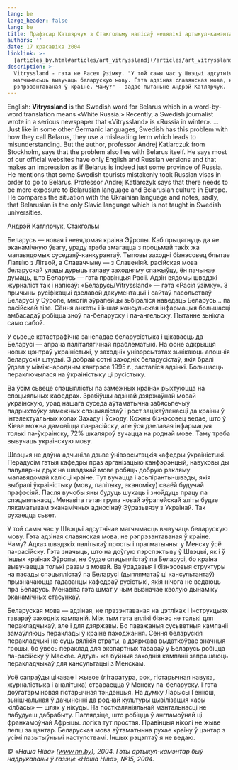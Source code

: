 ```yaml
---
lang: be
large_header: false
lang: be
title: Прафэсар Катлярчук з Стакгольму напісаў невялікі артыкул-камэнтар
authors: ''
date: 17 красавіка 2004
linklink: >-
  [articles_by.html#articles/art_vitryssland](/articles/art_vitryssland.html)
description: >-
  Vitryssland - гэта не Расея ўзімку. "У той самы час у Швэцыі адсутнічае
  магчымасьць вывучаць беларускую мову. Гэта адзіная славянская мова, не
  рэпрэзэнтаваная ў краіне. Чаму?" - задае пытаньне Андрэй Катлярчук.
---
```


English: <strong>Vitryssland</strong> is the Swedish word for Belarus which in a word-by-word translation means «White Russia.» Recently, a Swedish journalist wrote in a serious newspaper that «Vitryssland» is «Russia in winter». ... Just like in some other Germanic languages, Swedish has this problem with how they call Belarus, they use a misleading term which leads to misunderstanding. But the author, professor Andrej Katlarczuk from Stockholm, says that the problem also lies with Belarus itself. He says most of our official websites have only English and Russian versions and that makes an impression as if Belarus is indeed just some province of Russia. He mentions that some Swedish tourists mistakenly took Russian visas in order to go to Belarus. Professor Andrej Katlarczyk says that there needs to be more exposure to Belarusian language and Belarusian culture in Europe. He compares the situation with the Ukrainian language and notes, sadly, that Belarusian is the only Slavic language which is not taught in Swedish universities.

Андрэй Катлярчук, Стакгольм

Беларусь — новая і невядомая краіна Эўропы. Каб прыцягнуць да яе эканамічную ўвагу, ураду трэба змагацца з процьмай такіх жа малавядомых суседзяў-канкурэнтаў. Тыповы заходні бізнэсовец блытае Латвію з Літвой, а Славаччыну — з Славеніяй. расійская мова беларускай улады дурыць галаву заходняму спажыўцу, ён пачынае думаць, што Беларусь — гэта правінцыя Расіі. Адзін вядомы швэдзкі журналіст так і напісаў: «Беларусь/Vitryssland» — гэта «Расія ўзімку». З прычыны русіфікацыі дзелавой дакументацыі і сайтаў пасольстваў Беларусі ў Эўропе, многія эўрапейцы зьбіраліся наведаць Беларусь... па расійскай візе. Сёння анкеты і іншая консульская інфармацыя большасці амбасадаў робіцца зноў па-беларуску і па-ангельску. Пытанне зьнікла само сабой.

У сьвеце катастрафічна занепадае беларусістыка і цікавасць да Беларусі — апрача паліталягічнай праблематыкі. На фоне адкрыцця новых цэнтраў украіністыкі, у заходніх унівэрсытэтах зьнікаюць апошнія беларускія штудыі. З добрай сотні заходніх беларусістаў, якія бралі ўдзел у міміжнародным кангрэсе 1995 г., засталіся адзінкі. Большасць пераключылася на ўкраіністыку ці русістыку.

Ва ўсім сьвеце спэцыялісты па замежных краінах рыхтуюцца на спэцыяльных кафедрах. Зрабіўшы адзінай дзяржаўнай мовай украінскую, урад нашага суседа аўтаматычна забясьпечыў падрыхтоўку замежных спэцыялістаў і рост зацікаўленасці да краіны ў інтэлектуальных колах Захаду і Ўсходу. Кожны бізнэсовец ведае, што ў Кіеве можна дамовіцца па-расійску, але ўся дзелавая інфармацыя толькі па-ўкраінску, 72% шкаляроў вучацца на роднай мове. Таму трэба вывучаць украінскую мову.

Швэцыя не даўна адчыніла дзьве ўнівэрсытэцкія кафедры ўкраіністыкі. Перадусім гэтыя кафедры праз арганізацыю канфэрэнцый, навуковы ды папулярны друк на швэдзкай мове робяць добрую рэкляму малавядомай калісці краіне. Тут вучацца і асьпіранты-швэды, якія выбралі ўкраіністыку (мову, палітыку, эканоміку) сваёй будучай прафэсіяй. Пасля вучобы яны будуць шукаць і знойдуць працу па спэцыяльнасці. Менавіта гэтая група новай эўрапейскай эліты будзе лякаматывам эканамічных адносінаў Эўразьвязу з Украінай. Так рухаецца сьвет.

У той самы час у Швэцыі адсутнічае магчымасць вывучаць беларускую мову. Гэта адзіная славянская мова, не рэпрэзэнтаваная ў краіне. Чаму? Адказ швэдзкіх палітыкаў просты і прагматычны: у Менску ўсё па-расійску. Гэта значыць, што на доўгую пэрспэктыву ў Швэцыі, як і ў іншых краінах Эўропы, не  будзе спэцыялістаў па Беларусі, бо краіна вывучаецца толькі разам з мовай. Ва ўрадавыя і бізнэсовыя структуры на пасады спэцыялістаў па Беларусі (дыпляматаў ці кансультантаў) прызначаюцца гадаванцы кафедраў русістыкі, якія нічога не  ведаюць пра Беларусь. Менавіта гэта шмат у чым вызначае кволую дынаміку эканамічных стасункаў.

Беларуская мова — адзіная, не прэзэнтаваная на цэтліках і інструкцыях тавараў заходніх кампаній. Між тым гэта вялікі бізнэс не  толькі для перакладчыкаў, але і для дзяржавы. Бо паважаныя сусьветныя кампаніі замаўляюць пераклады ў краіне паходжання. Сёння беларускія перакладчыкі не суць вялікія страты, а дзяржава выдаткоўвае значныя грошы, бо ўвесь пераклад для экспартных тавараў у Беларусь робіцца па-расійску ў Маскве. Адтуль жа буйныя заходнія кампаніі запрашаюць перакладчыкаў для кансультацыі з Менскам.

Усё сапраўды цікавае і жывое (літаратура, рок, гістарычная навука, журналістыка і аналітыка) ствараецца ў Менску па-беларуску. І гэта доўгатэрміновая гістарычная тэндэнцыя. На думку Ларысы Геніюш, зьнішчальная ў дачыненні да роднай культуры цывілізацыя «абы кілбасы» — шлях у нікуды. На посткаляніяльнай мэнтальнасці не пабудуеш дабрабыту. Паглядзіце, што робіцца ў англамоўнай ці франкамоўнай Афрыцы. логіка тут простая. Правінцыя ніколі не жыве лепш за цэнтар. Беларуская мова аўтаматычна рухае краіну ў цэнтар з усімі пазытыўнымі наступствамі. Іншых рэцэптаў я не  ведаю.

 *© «Наша Ніва» (www.nn.by), 2004. Гэты артыкул-камэнтар быў надрукаваны ў газэце «Наша Ніва», №15, 2004.* 
